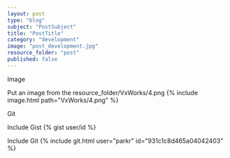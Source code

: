 ```yaml
---
layout: post
type: "blog"
subject: "PostSubject"
title: "PostTitle"
category: "development"
image: "post_development.jpg"
resource_folder: "post"
published: false
---
```


Image 

Put an image from the resource_folder/VxWorks/4.png
{% include image.html path="VxWorks/4.png" %}


Git

Include Gist
{% gist user/id %}

Include Git
{% include git.html user="parkr" id="931c1c8d465a04042403" %}
                    
